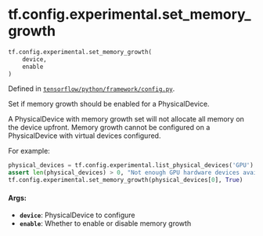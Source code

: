 <div itemscope itemtype="http://developers.google.com/ReferenceObject">
<meta itemprop="name" content="tf.config.experimental.set_memory_growth" />
<meta itemprop="path" content="Stable" />
</div>

# tf.config.experimental.set_memory_growth

``` python
tf.config.experimental.set_memory_growth(
    device,
    enable
)
```



Defined in [`tensorflow/python/framework/config.py`](/code/stable/tensorflow/python/framework/config.py).

Set if memory growth should be enabled for a PhysicalDevice.

A PhysicalDevice with memory growth set will not allocate all memory on the
device upfront. Memory growth cannot be configured on a PhysicalDevice with
virtual devices configured.

For example:

```python
physical_devices = tf.config.experimental.list_physical_devices('GPU')
assert len(physical_devices) > 0, "Not enough GPU hardware devices available"
tf.config.experimental.set_memory_growth(physical_devices[0], True)
```

#### Args:

* <b>`device`</b>: PhysicalDevice to configure
* <b>`enable`</b>: Whether to enable or disable memory growth